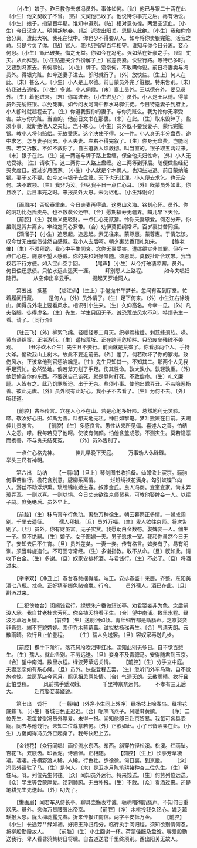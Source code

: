 <!-- { "loadSidebar": true } -->
　　〔小生〕娘子。昨日教你去求冯员外。事体如何。〔贴〕他已与银二十两在此〔小生〕他文契收了不曾。〔贴〕文契他已收了。他说待你事完之后。再有话说。〔小生〕娘子。指望百年期。谁知中道别。〔贴〕相对意彷徨。两泪空流血。〔小生〕今日汉宫人。明朝胡地妾。〔贴〕送汝出阳关。恩情从此绝。〔小生〕我和你命合分离。遭此大祸。我死在狱中。你也少不得要从人。如今将你卖银完赃。活我之命。只是亏负了你。〔贴〕官人。我也只指望百年相守。谁知与你今日分离。妾心何忍。〔小生〕甑已破矣。悔之无益。你如今在冯宅。强如落在奸豪之手。〔贴〕丈夫。从此拜别。〔小生贴抱哭介外扮解子上〕官差要紧。快些行路。等待已多时。又要到冯家去。有何事说。〔小生〕牌子。没奈何。不敢瞒你说。前日将妻卖与冯员外。得银完赃。如今送妻子进去。卽时就行了。〔外〕放快些。〔生上〕何人在此。〔末〕甚么人。〔小生〕小人是王以德。前日蒙员外完了赃银。特来吿别。〔末〕待我进去通报。〔小生〕多谢。小人伺候。〔末〕禀上员外。王以德在外。要见员外。〔生〕着他进来。〔末〕你每进去。〔小生进见介〕员外。小人是王以德。得蒙员外完纳赃银。以免死罪。如今问发河南中都水马驿供徒。今日特送妻子到府上。小人卽时就起程去了。〔生〕你道我要你的妻子。与你完赃么。我为怜你无辜受害。故与你完赃。当直的。他前日文书在那裏。〔末〕在此。〔生〕取来毁碎了。些须小事。就断绝他人之夫妇。岂不寒心。〔小生〕员外旣不要我妻子。蒙代完赃银。教小人将何赔偿。无故受惠。这个决使不得。又一件。小人身无半分盘费。途中求乞。怎与妻子同去。小人夫妻。左右不得完叙了。〔生〕你身无盘费。岂能同去。若又拆散。不如不救你了。自古道救人须救彻。叫当直的。银子取五两过来。〔末〕银子在此。〔生〕这一两送与牌子路上盘缠。保全他夫妇性命。〔外〕小人无功受禄。〔生〕请收下。这二两你二人路上盘缠。这二两等到驿后。随便做些经纪买卖度日。捱过岁月回家。〔小生〕小人就是个木偶人。也知些进退。前日蒙纳赃银。妻子又不要。如今又与银子去盘缠。天下也无此理。小人便去求乞。也无奈何。决不敢领。〔生〕我非为汝。但尽我平日一点仁心耳。〔外〕旣蒙员外如此。你且收了。后日事完之时。来报员外大恩。未为迟也。〔小生拜谢介〕 

　　【画眉序】否极泰重来。今日夫妻再得谐。这恩山义海。铭刻心怀。员外。你的阴功比范氏麦舟。也不数裴公还带。〔合〕愿期福寿无疆界。麟儿早下天台。 
　　【前腔】〔生〕我重义更轻财。一点仁心无贰猜。怜你夫妻恩爱。何忍分开。你虽则是背井离乡。牢绾定同心罗带。〔合〕劝伊莫把纲常坏。百岁裏甘苦同捱。 
　　【滴溜子】〔小生〕追思起。追思起。素无往来。蒙尊惠。蒙尊惠。于情怎该。叹今世无由偿债徒然自感慨。我小人去后呵。朝夕裏焚香顶礼如来。 
　　【鲍老催】〔生〕不须拜跪。我心中平生悯哀。念你无辜受害。遭缧绁实非其罪。但存一点仁心在。施恩不望人感戴。你的夫和妇好唱随。须恩爱。莫敎扯断合欢带。我当权若不行方便。如入宝山空手回。 
　　【尾声】〔小生〕从今打破凄凉寨。员外。何日偿还恩债。只怕水远山遥天一涯。 
　　拜别恩人上路程。　　　　如今夫唱妇随行。 
　　从空伸出拿云手。　　　　提起天罗地网人。 

　　第五出　抵墓 
　　【临江仙】〔生上〕手倦抛书午梦长。忽闻有客到厅堂。忙着履问行藏。 
　　是何人。〔外〕员外请了。〔生〕足下何来。〔外〕小生江右徐晓山。闻得员外宅上要看风水。相识引小生来。〔生〕久仰高名。今幸一见。〔外〕凡夫俗眼。徒得虚名。〔生〕先生。学生只因无子。诚恐荒垄风水不利。特烦先生一看。请了。〔同行介〕 

　　【驻云飞】〔外〕柳絮飞绵。轻暖轻寒二月天。织柳莺梭缓。刺蕊蜂须软。嗏。黄鸟语绵蛮。正堪游衍。〔生〕遥指荒坵。正在跨涧危桥畔。只恐废垒残碑不美观。 
　　〔丑净砍木介生〕先生且不要行。前面就是荒垄了。你看那两个人。手持大斧。偷砍我山上树木。故此不要近前去。〔外〕差了。倘若砍坏了你的冢树。致伤风水。正该拿他到官惩治纔是。〔生〕先生只知其一。不知其二。那两个人见我手足荒忙。必然坠地。倘若斧刀刬了手足。伤其性命。孰大孰小。孰轻孰重。〔外〕他旣偷盗你的东西。不要说自己该死。就是登时打死。不致偿命。〔生〕礼义廉耻。人皆有之。此乃饥寒所迫。出于无奈。些须小事。使他出乖弄丑。不若隐恶扬善。彼此无虞。〔外〕员外旣有此好心。我小子不去看了。〔生〕为何不去。〔外〕听我道。 

　　【前腔】古圣传言。穴在人心不在山。若是心地多奸险。总然地利无灵验。嗏。敬汝好心田。如斯为善。料想天地无私。神目如掣电。梦叶熊罴在目前。天赐佳儿贵怎言。 
　　【前腔】〔生〕多感良言。愚性从来所见偏。喜述人之善。怕结人之怨。嗏。我每若见了他呵。使彼有何颜。怕他含羞成怨。不测灾生。莫若隐恶而扬善。不与贪夫结死寃。 
　　〔外〕员外吿别了。 

　　一点仁心格鬼神。　　　　佳儿早晚下天庭。 
　　万事劝人休碌碌。　　　　举头三尺有神明。 

　　第六出　助纳 
　　【一翦梅】〔旦上〕琴剑图书收拾备。仙郞欲上宸京。骊驹何事苦催行。檐花含别意。牕柳系离情。 
　　烂班绣袄花满身。勾引蛱蝶飞向人。游丝不动浮炉熏。琐牕锦帐娇生春。奴家金氏。良人冯商。宜室宜家。尙未弄璋弄瓦。一则以喜。一则以惧。今日丈夫欲往京师贸易。可教他娶婢妾一人。以续子嗣。庶免绝后。员外早上。 

　　【前腔】〔生〕秣马膏车行色动。离愁万种徐生。朝云暮雨正多情。一朝成阔别。千里去遥征。 
　　孺人拜揖。〔旦〕员外万福。〔生〕卑人欲往京师。将次吿别了。〔旦〕员外。你有财虽富。无子实贫。我愿助白金数笏。娶婢妾一人。倘生一子。庶不绝嗣。〔生〕娘子。女子图嫁一夫。男子愿求一室。我和你虽然今日无子。安知去后不生育。〔旦〕员外差矣。一妻一妾。传有格言。婢妾有子。易有明训。须当斡旋造化。不可固守常经。〔生〕多谢指教。敢不从命。〔旦〕旣如此。请收下白金。〔生〕多谢。〔旦〕奴家安排杯酒。与君饯行。〔生〕不必了。〔旦〕将酒过来。 

　　【字字双】〔净丑上〕春台春凳摆得能。端正。安排春盛十来层。齐整。东阳美酒七八瓶。忒盛。正好猜拳掷色赌输赢。行令。 
　　员外孺人。酒已在此。〔旦〕斟酒过来。 

　　【二犯傍妆台】闺阃饯君行。绿牕朱户番做短长亭。劝君娶妾非为色。念后嗣没人承。我自甘老桂含芳死。你亲植夭桃看子生。〔合〕望中南浦。数里水程。绿波芳草远关情。 
　　【前腔】〔生〕送别泪如倾。靑丝细竹都是断肠声。之京娶妾非吾愿。端不在貌娉婷。羡伊乔木萦葛藟。试拟枯杨稊再生。〔合〕气淸天朗。云散雨晴。欲行且止怕登程。 
　　〔生〕孺人免送罢。〔旦〕容奴家再送几步。 

　　【前腔】携手下阶行。落花风冷吹泪堕红冰。深知此别无多日。自不觉百愁生。〔生〕孺人。就此吿别。不劳远送。〔旦〕妾身不及靑骢马。安得随君到玉京。〔合〕望中南浦。数里水程。绿波芳草远关情。 
　　【前腔】〔生〕分手立中庭。夫妻恋恋如有系心绳。〔旦〕员外。快些登程去罢。〔生〕忽听门外车马动。自不觉旅魂惊。兰房茅店今宵月。照见相思两处情。〔合〕气淸天朗。云散雨晴。欲行且止怕登程。 
　　风前携手蹙双蛾。　　　　千里神京奈远何。 
　　不孝有三无后大。　　　　赴京娶妾莫蹉跎。 

　　第七出　饯行 
　　【一翦梅】〔外净小生同上外净〕绿杨枝上啼春鸟。绛桃花底蜂飞。〔小生〕春城日色正迟迟。〔合〕呢喃飞燕子。风暖啭黄鹂。 
　　〔净〕二位先生。我每曾受冯员外厚爱。未得一报。闻知他卽日赴京贸易。我每可各具壶觞。同去与他饯行。未知二位尊意若何。〔外〕正欲如此。小子已备酒果在此。〔小生〕方纔闻得冯员外已起身了。我每快赶上去。 

　　【金钱花】〔众行同唱〕画桥流水东西。东西。斜穿竹径松溪。松溪。红雨坠。杏花飞。双屐齿。印香泥。诗酒伴。正相随。 
　　【前腔】〔生上〕长亭芳草凄凄。凄凄。舟横野渡人稀。人稀。行色壮。步徐徐。何日裏。到京畿。 
　　〔众〕冯员外请驻了马。〔生〕是何人。〔末〕是卫冰月陈笔耕褚种杏三位先生。〔生〕牵住马。呀。列位先生何往。〔众〕闻知员外远行。特来饯送。〔生〕何劳列位远送。〔众〕学生等尝蒙厚爱。铭刻肺腑。无由补报。〔生〕不敢。〔众〕看酒过来。还是笔耕先生先送起。〔外〕叨先了。 

　　【懒画眉】闻君车从侍长亭。聊具壶觞表寸诚。骊驹唱彻断肠声。不知何日重欢庆。员外。愿你万贯腰缠出帝京。 
　　【前腔】〔净〕木桃投我久铭心。媿乏琼瑶报大恩。陇头梅蕊露先春。折来传报江南信。两字平安抵万金。 
　　【前腔】〔小生〕长途芳艹绿如裀。好把王孙归路分。临行执手问归程。须知欲别情何忍。折柳殷勤赠故人。 
　　【前腔】〔生〕小生回谢一杯。荷蒙佳酝及盘飧。辱爱殷勤送我行。卑人看昏鸦集树日将曛。自古道送君千里终须别。西出阳关无故人。 

